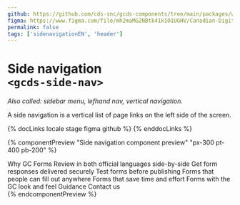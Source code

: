 ```yaml
---
github: https://github.com/cds-snc/gcds-components/tree/main/packages/web/src/components/gcds-side-nav
figma: https://www.figma.com/file/mh2maMG2NBtk41k1O1UGHV/Canadian-Digital-Service%E2%80%A8---GC-Design-System?type=design&node-id=5633-11428&mode=design&t=4ltBpy3FPMc9pXcL-0
permalink: false
tags: ['sidenavigationEN', 'header']
---
```


# Side navigation <br>`<gcds-side-nav>`

_Also called: sidebar menu, lefhand nav, vertical navigation._

A side navigation is a vertical list of page links on the left side of the screen.

{% docLinks locale stage figma github %}
{% enddocLinks %}

{% componentPreview "Side navigation component preview" "px-300 pt-400 pb-200" %}

<div aria-hidden="true">
  <gcds-side-nav label="GC Forms">
    <gcds-nav-link href="#">Why GC Forms</gcds-nav-link>
    <gcds-nav-group menu-label="Features" open-trigger="Features">
      <gcds-nav-group menu-label="Build and manage forms yourself" open-trigger="Build and manage forms yourself">
        <gcds-nav-link href="#">Review in both official languages side-by-side</gcds-nav-link>
        <gcds-nav-link href="#">Get form responses delivered securely</gcds-nav-link>
        <gcds-nav-link href="#">Test forms before publishing</gcds-nav-link>
      </gcds-nav-group>
      <gcds-nav-group menu-label="Publish trusted, user-friendly forms" open-trigger="Publish trusted, user-friendly forms">
        <gcds-nav-link href="#">Forms that people can fill out anywhere</gcds-nav-link>
        <gcds-nav-link href="#">Forms that save time and effort</gcds-nav-link>
        <gcds-nav-link href="#">Forms with the GC look and feel</gcds-nav-link>
      </gcds-nav-group>
    </gcds-nav-group>
    <gcds-nav-link href="#">Guidance</gcds-nav-link>
    <gcds-nav-link href="#">Contact us</gcds-nav-link>
  </gcds-side-nav>
</div>
{% endcomponentPreview %}
